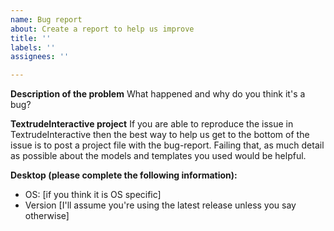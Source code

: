 ```yaml
---
name: Bug report
about: Create a report to help us improve
title: ''
labels: ''
assignees: ''

---
```


**Description of the problem**
What happened and why do you think it's a bug?

**TextrudeInteractive project**
If you are able to reproduce the issue in TextrudeInteractive then the best way to help us get to the bottom of the issue is to post a project file with the bug-report.  Failing that, as much detail as possible about the models and templates you used would be helpful.

**Desktop (please complete the following information):**
 - OS: [if you think it is OS specific]
 - Version [I'll assume you're using the latest release unless you say otherwise]
